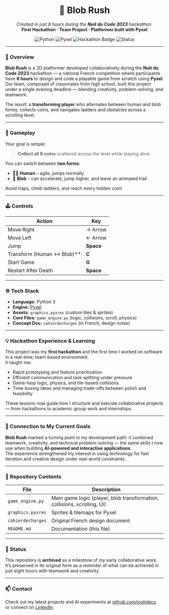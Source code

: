 <h1 align="center">🧠 Blob Rush</h1>
<p align="center">
  <i>Created in just 8 hours during the <b>Nuit du Code 2023</b> hackathon.</i><br>
  <b>First Hackathon · Team Project · Platformer built with Pyxel</b>
</p>

<p align="center">
  <img src="https://img.shields.io/badge/Language-Python-blue.svg" alt="Python">
  <img src="https://img.shields.io/badge/Engine-Pyxel-orange.svg" alt="Pyxel">
  <img src="https://img.shields.io/badge/Hackathon-Nuit%20du%20Code%202023-ff69b4.svg" alt="Hackathon Badge">
  <img src="https://img.shields.io/badge/Status-Archived-lightgrey.svg" alt="Status">
</p>

---

### 🎯 Overview
**Blob Rush** is a 2D platformer developed collaboratively during the **Nuit du Code 2023** hackathon — a national French competition where participants have **8 hours** to design and code a playable game from scratch using **Pyxel**.  
Our team, composed of classmates from high school, built this project under a single evening deadline — blending creativity, problem-solving, and teamwork.

The result: a **transforming player** who alternates between human and blob forms, collects coins, and navigates ladders and obstacles across a scrolling level.

---

### 🧩 Gameplay
Your goal is simple:
> **Collect all 8 coins** scattered across the level while staying alive.

You can switch between **two forms**:
- 🧍‍♂️ **Human** – agile, jumps normally  
- 🫧 **Blob** – can accelerate, jump higher, and leave an animated trail  

Avoid traps, climb ladders, and reach every hidden coin!

---

### 🕹️ Controls

| Action | Key |
|--------|-----|
| Move Right | → Arrow |
| Move Left | ← Arrow |
| Jump | **Space** |
| Transform (Human ↔ Blob)** | **C** |
| Start Game | **G** |
| Restart After Death | **Space** |

---

### ⚙️ Tech Stack
- **Language:** Python 3  
- **Engine:** [Pyxel](https://github.com/kitao/pyxel)  
- **Assets:** `graphics.pyxres` (custom tiles & sprites)  
- **Core Files:** `game_engine.py` (logic, collisions, scroll, physics)  
- **Concept Doc:** `cahierdecharges` (in French, design notes)

---

### 💡 Hackathon Experience & Learning
This project was my **first hackathon** and the first time I worked on software in a real-time, team-based environment.  
It taught me:
- Rapid prototyping and feature prioritization  
- Efficient communication and task splitting under pressure  
- Game-loop logic, physics, and tile-based collisions  
- Time-boxing ideas and managing trade-offs between polish and feasibility  

These lessons now guide how I structure and execute collaborative projects — from hackathons to academic group work and internships.

---

### 🌱 Connection to My Current Goals
**Blob Rush** marked a turning point in my development path: it combined teamwork, creativity, and technical problem-solving — the same skills I now use when building **AI-powered and interactive applications**.  
The experience strengthened my interest in using technology for fast iteration and creative design under real-world constraints.

---

### 📂 Repository Contents
| File | Description |
|------|--------------|
| `game_engine.py` | Main game logic (player, blob transformation, collisions, scrolling, UI) |
| `graphics.pyxres` | Sprites & tilemaps for Pyxel |
| `cahierdecharges` | Original French design document |
| `README.md` | Documentation (this file) |

---

### 🏁 Status
This repository is **archived** as a milestone of my early collaborative work.  
It’s preserved in its original form as a reminder of what can be achieved in just eight hours with teamwork and creativity.

---

### 📫 Contact
Check out my latest projects and AI experiments at [github.com/joshdecs](https://github.com/joshdecs)  
or connect on [LinkedIn](https://www.linkedin.com/).

